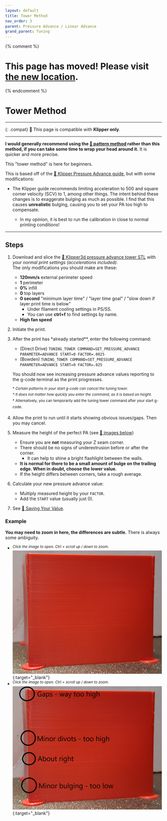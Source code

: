 ```yaml
---
layout: default
title: Tower Method
nav_order: 3
parent: Pressure Advance / Linear Advance
grand_parent: Tuning
---
```


{% comment %}

# This page has moved! Please visit [the new location](https://ellis3dp.com/Print-Tuning-Guide/articles/pressure_linear_advance/tower_method.html).

{% endcomment %}

# Tower Method

---

{: .compat}
:dizzy: This page is compatible with **Klipper only**.

---

**I would generally recommend using the [:page_facing_up: pattern method](./pattern_method.md) rather than this method, if you can take some time to wrap your head around it.** It is quicker and more precise.

This "tower method" is here for beginners.

This is based off of the [:page_facing_up: Klipper Pressure Advance guide](https://www.klipper3d.org/Pressure_Advance.html#tuning-pressure-advance), but with some modifications:

- The Klipper guide recommends limiting acceleration to 500 and square corner velocity (SCV) to 1, among other things. The intent behind these changes is to exaggerate bulging as much as possible. I find that this causes **unrealistic** bulging, causing you to set your PA too high to compensate.

  - In my opinion, it is best to run the calibration in close to normal printing conditions!

---

## Steps

1.  Download and slice the [:page_facing_up: Klipper3d pressure advance tower STL](https://www.klipper3d.org/prints/square_tower.stl) with _your normal print settings (accelerations included)_. \
    The only modifications you should make are these:

    - **120mm/s** external perimeter speed
    - **1** perimeter
    - **0%** infill
    - **0** top layers
    - **0 second** "minimum layer time" / "layer time goal" / "slow down if layer print time is below"
        - Under filament cooling settings in PS/SS.
        - You can use **ctrl+f** to find settings by name.
    - **High fan speed**

2.  Initiate the print.

3.  After the print has \*already started\*\*, enter the following command:

    - (Direct Drive) `TUNING_TOWER COMMAND=SET_PRESSURE_ADVANCE PARAMETER=ADVANCE START=0 FACTOR=.0025`
    - (Bowden) `TUNING_TOWER COMMAND=SET_PRESSURE_ADVANCE PARAMETER=ADVANCE START=0 FACTOR=.025`

    You should now see increasing pressure advance values reporting to the g-code terminal as the print progresses.

    <sup>\* _Certain patterns in your start g-code can cancel the tuning tower. \
    \* It does not matter how quickly you enter the command, as it is based on height._\
    \* Alternatively, you can temporarily add the tuning tower command after your start g-code.</sup>

4.  Allow the print to run until it starts showing obvious issues/gaps. Then you may cancel.

5.  Measure the height of the perfect PA (see [:pushpin: images below](#example))

    - Ensure you are **not** measuring your Z seam corner.
    - There should be no signs of underextrusion before or after the corner.
      - It can help to shine a bright flashlight between the walls.
    - **It is normal for there to be a small amount of bulge on the trailing edge. When in doubt, choose the lower value.**
    - If the height differs between corners, take a rough average.

6.  Calculate your new pressure advance value:

    - Multiply measured height by your `FACTOR`.
    - Add the `START` value (usually just 0).

7.  See [:page_facing_up: Saving Your Value](./saving.md).

### Example

**You may need to zoom in here, the differences are subtle.** There is always some ambiguity.

- <sup>*Click the image to open. Ctrl + scroll up / down to zoom.*</sup>\
[![](./images/tower_method/PA-Tower.png)](./images/tower_method/PA-Tower.png){:target="_blank"}
- <sup>*Click the image to open. Ctrl + scroll up / down to zoom.*</sup>\
[![](./images/tower_method/PA-Tower-Annotated.png)](./images/tower_method/PA-Tower-Annotated.png){:target="_blank"}
